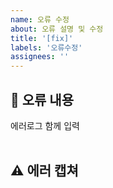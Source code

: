 ```yaml
---
name: 오류 수정
about: 오류 설명 및 수정
title: '[fix]'
labels: '오류수정'
assignees: ''
---
```


## 🤔 오류 내용

에러로그 함께 입력  
<br>

## ⚠ 에러 캡쳐

<br>